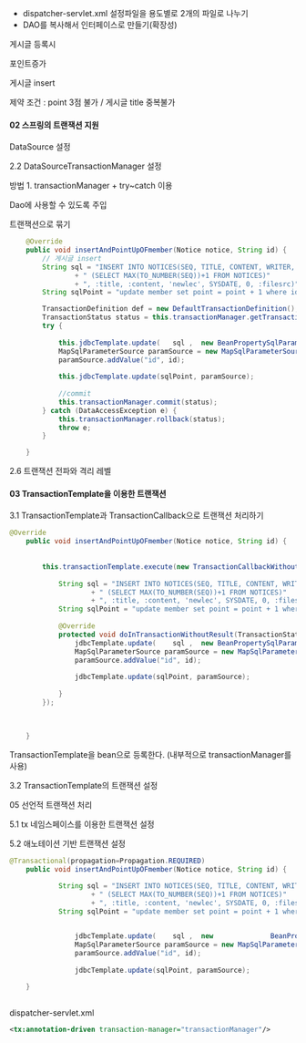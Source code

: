 * dispatcher-servlet.xml 설정파일을 용도별로 2개의 파일로 나누기
* DAO를 복사해서 인터페이스로 만들기(확장성)

게시글 등록시

포인트증가

게시글 insert

제약 조건 : point 3점 불가 / 게시글 title 중복불가



#### 02 스프링의 트랜잭션 지원

DataSource 설정

2.2 DataSourceTransactionManager 설정

방법 1. transactionManager + try~catch 이용 

Dao에 사용할 수 있도록 주입

트랜잭션으로 묶기

```java
	@Override
	public void insertAndPointUpOFmember(Notice notice, String id) {
		// 게시글 insert
		String sql = "INSERT INTO NOTICES(SEQ, TITLE, CONTENT, WRITER, REGDATE, HIT, FILESRC) VALUES("
				+ " (SELECT MAX(TO_NUMBER(SEQ))+1 FROM NOTICES)"
				+ ", :title, :content, 'newlec', SYSDATE, 0, :filesrc)";
		String sqlPoint = "update member set point = point + 1 where id = :id";

		TransactionDefinition def = new DefaultTransactionDefinition();
		TransactionStatus status = this.transactionManager.getTransaction(def );
		try {
			
			this.jdbcTemplate.update(	sql ,  new BeanPropertySqlParameterSource(notice));
			MapSqlParameterSource paramSource = new MapSqlParameterSource();
			paramSource.addValue("id", id);
			
			this.jdbcTemplate.update(sqlPoint, paramSource);
			
			//commit
			this.transactionManager.commit(status);
		} catch (DataAccessException e) {
			this.transactionManager.rollback(status);
			throw e;
		}

	}
```

2.6 트랜잭션 전파와 격리 레벨



#### 03 TransactionTemplate을 이용한 트랜잭션

3.1 TransactionTemplate과 TransactionCallback으로 트랜잭션 처리하기

```java
@Override
	public void insertAndPointUpOFmember(Notice notice, String id) {
		
		
		this.transactionTemplate.execute(new TransactionCallbackWithoutResult() { // void 일때 사용하는 
			
			String sql = "INSERT INTO NOTICES(SEQ, TITLE, CONTENT, WRITER, REGDATE, HIT, FILESRC) VALUES("
					+ " (SELECT MAX(TO_NUMBER(SEQ))+1 FROM NOTICES)"
					+ ", :title, :content, 'newlec', SYSDATE, 0, :filesrc)";
			String sqlPoint = "update member set point = point + 1 where id = :id";
						
			@Override
			protected void doInTransactionWithoutResult(TransactionStatus status) {
				jdbcTemplate.update(	sql ,  new BeanPropertySqlParameterSource(notice));
				MapSqlParameterSource paramSource = new MapSqlParameterSource();
				paramSource.addValue("id", id);
				
				jdbcTemplate.update(sqlPoint, paramSource);
				
			}
		});
		
		
		
	}
```



TransactionTemplate을 bean으로 등록한다. (내부적으로 transactionManager를 사용)

3.2 TransactionTemplate의 트랜잭션 설정

05 선언적 트랜잭션 처리

5.1 tx 네임스페이스를 이용한 트랜잭션 설정

5.2 애노테이션 기반 트랜잭션 설정

```java
@Transactional(propagation=Propagation.REQUIRED)
	public void insertAndPointUpOFmember(Notice notice, String id) {

			String sql = "INSERT INTO NOTICES(SEQ, TITLE, CONTENT, WRITER, REGDATE, HIT, FILESRC) VALUES("
					+ " (SELECT MAX(TO_NUMBER(SEQ))+1 FROM NOTICES)"
					+ ", :title, :content, 'newlec', SYSDATE, 0, :filesrc)";
			String sqlPoint = "update member set point = point + 1 where id = :id";
						

				jdbcTemplate.update(	sql ,  new 				BeanPropertySqlParameterSource(notice));
				MapSqlParameterSource paramSource = new MapSqlParameterSource();
				paramSource.addValue("id", id);
				
				jdbcTemplate.update(sqlPoint, paramSource);

	}
	
```

dispatcher-servlet.xml

```xml
<tx:annotation-driven transaction-manager="transactionManager"/>
```

